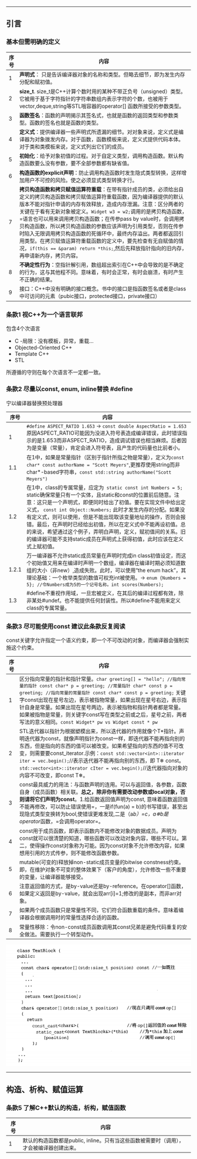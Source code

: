 
_ _ _
## 引言

### 基本但需明确的定义

| 序号 | 内容 |
|--------|--------|
|1| **声明式**： 只是告诉编译器对象的名称和类型。但略去细节，即为发生内存分配和赋初值。|
|   2   | **size_t**. size_t是C++计算个数时用的某种不带正负号（unsigned）类型。它被用于基于字符指针的字符串数组内表示字符的个数，也被用于vector,deque,string等STL哦容器的operator[] 函数所接受的参数类型。      |
|3| **函数签名**：函数的声明揭示其签名式，也就是函数的返回类型和参数类型。函数的签名也就是函数的类型。|
|4|**定义式**：提供编译器一些声明式所遗漏的细节。对对象来说，定义式是编译器为对象拨发内存。对于函数，函数模板来说，定义式提供代码本体。对于类和类模板来说，定义式列出它们的成员。|
|5|**初始化**：给予对象初值的过程。对于自定义类型，调用构造函数。默认构造函数要么没有参数，要不全部参数都有缺省值。|
|6|**构造函数的explicit声明**：防止调用构造函数时发生隐式类型转换，这样增加用户不可控的风险。使之必须显式类型转换才行。|
|7|**拷贝构造函数和拷贝赋值运算符重载**：在带有指针成员的类，必须给出自定义的拷贝构造函数和拷贝赋值运算符重载函数，因为编译器提供的默认版本不能对指针申请的内存有效释放，造成内存泄漏。注意：区分两者的关键在于看有无新对象被定义。`Widget w3 = w2;`调用的是拷贝构造函数，=语言也可以用来调用拷贝构造函数；在传参pass by value时，会调用拷贝构造函数，所以拷贝构造函数的参数应该声明为引用类型，否则在传参时陷入无限调用拷贝构造函数的死循环中，最终内存溢出。两者都返回引用类型。在拷贝赋值运算符重载函数的定义中，要先检查有无自赋值的情况，`if(this == &param) return *this;`,然后先释放指针指向的旧内存，再申请新内存，拷贝内容。|
|8|**不确定性行为**：空指针解引用，数组超出索引在C++中会导致的是不确定的行为，这与其他程不同。意味着，有时会正常，有时会崩溃，有时产生不正确的结果。|
|9|接口：C++中没有明确的接口概念。书中的接口是指函数签名或者是class中可访问的元素（pubic接口，protected接口，private接口）|


### 条款1 视C++为一个语言联邦
包含4个次语言
- C -局限：没有模板，异常，重载...
- Objected-Oriented C++
- Template C++
- STL

所遵循的守则在每个次语言不一定都一致。

### 条款2 尽量以const, enum, inline替换 #define
宁以编译器替换预处理器

| 序号 | 内容 |
|--------|--------|
|   1     | `#define ASPECT_RATIO 1.653` -> `const double AspectRatio = 1.653` 原因ASPECT_RATIO可能因为没进入符号表造成编译错误，此时错误指示的是1.653而非ASPECT_RATIO，造成调试错误也相当麻烦。后者因为是变量（常量），肯定会进入符号表，且产生的代码量也比前者小。|
|1.1|在1中，如果是常量指针（区别于指针所指之物是常量），定义为`const char* const authorName = "Scott Meyers"`,更推荐使用string而非char*-based字符串，`const std::string authorName("Scott Meyers")`|
|1.2|在1中，class的专属常量，应定为` static const int Numbers = 5;` static确保常量只有一个实体，且static和const的位置前后随意。注意：这只是一个声明式，即便同时给出了初值。要在实现文件中给出定义式， `const int Object::Numbers;` 此时才发生内存的分配。如果没有定义式，则可以使用，但是不能出现取该变量地址的操作，否则会报错。最后，在声明时已经给出初值，所以在定义式中不能再设初值。总的来说，希望通过这个例子，弄明白声明，定义，赋初值间的关系。旧的编译器可能不支持static成员在声明式上获得初值，此时应该在定义式上赋初值。|
|1.2.1|万一编译器不允许static成员常量在声明时完成in class初值设定，而这个初始值又用来在编译时声明一个数组，编译器在编译时期必须知道数组的大小（非new）,造成失败。此时，可以使用“the enum hack”，其理论基础：一个枚举类型的数值可权充int被使用。-> `enum {Numbers = 5}; //令Numbers成为5的一个记号名称。int scores(Numbers);`|
|1.3|#define不重视作用域，一旦宏被定义，在其后的编译过程都有效，除非某处#undef。也不能提供任何封装性。所以#define不能用来定义class的专属常量。|

### 条款3 尽可能使用const  建议此条款反复阅读
const关键字允许指定一个语义约束，即一个不可改动的对象，而编译器会强制实施这个约束。

| 序号 | 内容 |
|--------|--------|
|    1    |   区分指向常量的指针和指针常量。`char greeting[] = "hello"; //指向常量的指针 const char* p = greeting; //常量指针 char* const p = greeting; //指向常量的常量指针 const char* const p = greeting;` 关键字const出现在星号左边，表示被指物常量，如果出现在星号右边，表示指针自身是常量。如果出现在星号两边，表示被指物和指针两者都是常量。如果被指物是常量，则关键字const写在类型之前或之后，星号之前，两者写法的意义相同。`const Widget* pw vs Widget const * pw`|
|2|STL迭代器以指针为根据塑模出来，所以迭代器的作用就像个T*指针。声明迭代器为const，就像声明指针为const一样，即迭代器不能再指向别的东西，但是指向的东西的值可以被改变。如果希望指向的东西的值不可改变，则需要要const_iterator.示例：`const std::vector<int>::iterator iter = vec.begin();`//表示迭代器不能再指向别的东西，即 T&#10052; const。 `std::vector<int>::iterator cIter = vec.begin();`//迭代器指向对象的内容不可改变，即const T&#10052;。|
|3|const最具威力的用法：与函数声明的连用。可以与返回值，各参数，函数自身（成员函数）相关联。**总之，除非你有需要改动参数或local对象，否则请将它们声明为const**。1.给函数返回值声明为const, 意味着函数返回值不能再修改，可以防止错误使用=，一是if(fun(a) = b)的书写错误，甚至出现隐式类型变换转为bool,使错误更难发现,二是（a*b）=c，a&#10052;b是operator*函数，=会调用operator=。|
|4|const用于成员函数，即表示函数内不能修改对象的数据成员。声明为const就可以很清楚的知道，哪些函数可以改动对象内容，哪些不可以。第二，使得操作const对象称为可能。因为const对象不允许修改内容，如果想用引用的方式传参，则不能修改函数参数。|
|5|mutable(可变的)释放掉non-static成员变量的bitwise constness约束。即，在维护对象不可变的整体效果下（客户的角度），允许修改一些不重要的变量，让编译器能够接受。|
|6|注意返回值的方式，是by-value还是by-reference。在operator[]函数，如果定义返回是by-value，就会出现arr[i]=1;修改的是副本，而非arr对象。|
|7|如果两个成员函数只是常量性不同，它们符合函数重载的条件。意味着编译器会根据调用时的常量性选择合适的函数。|
|8|常量性移除：令non-const成员函数调用其const兄弟是避免代码重复的安全做法。需要执行一个转型动作。|
![](条款3-0.png)



- - -

## 构造、析构、赋值运算

### 条款5 了解C++默认的构造，析构，赋值函数
| 序号 | 内容 |
|--------|--------|
|    1    |   默认的构造函数都是public, inline。只有当这些函数被需要时（调用），才会被编译器创建出来。     |

